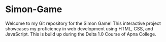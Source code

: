 # Simon-Game
Welcome to my Git repository for the Simon Game! This interactive project showcases my proficiency in web development using HTML, CSS, and JavaScript. 
This is build up during the Delta 1.0 Course of Apna College.

